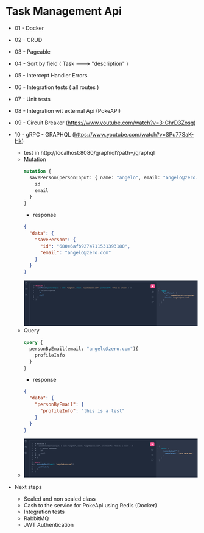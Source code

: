 # Task Management Api

- 01 - Docker
- 02 - CRUD
- 03 - Pageable
- 04 - Sort by field ( Task ---> "description" )
- 05 - Intercept Handler Errors
- 06 - Integration tests ( all routes )
- 07 - Unit tests
- 08 - Integration wit external Api (PokeAPI)
- 09 - Circuit Breaker (https://www.youtube.com/watch?v=3-ChrD3Zosg)
- 10 - gRPC - GRAPHQL (https://www.youtube.com/watch?v=SPu77SaK-Hk)
  - test in http://localhost:8080/graphiql?path=/graphql
  - Mutation
    ```graphql
    mutation {
      savePerson(personInput: { name: "angelo", email: "angelo@zero.com", profileInfo: "this is a test" } ){
        id
        email
      }
    }
    ```
    - response 
    ```json
    {
      "data": {
        "savePerson": {
          "id": "680e6afb9274711531393180",
          "email": "angelo@zero.com"
        }
      }
    }
    ```
    ![graphql-mutation.png](images/graphql-mutation.png)
  - Query
    ```graphql
    query {
      personByEmail(email: "angelo@zero.com"){
        profileInfo
      }
    }
    ```
    - response 
    ```json
    {
      "data": {
        "personByEmail": {
          "profileInfo": "this is a test"
        }
      }
    }
    ```
  - ![graphql-query.png](images/graphql-query.png)


- Next steps
  - Sealed and non sealed class 
  - Cash to the service for PokeApi using Redis (Docker)
  - Integration tests
  - RabbitMQ 
  - JWT Authentication